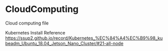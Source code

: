 # CloudComputing
Cloud computing file

Kubernetes Install Reference
https://ssup2.github.io/record/Kubernetes_%EC%84%A4%EC%B9%98_kubeadm_Ubuntu_18.04_Jetson_Nano_Cluster/#21-all-node
